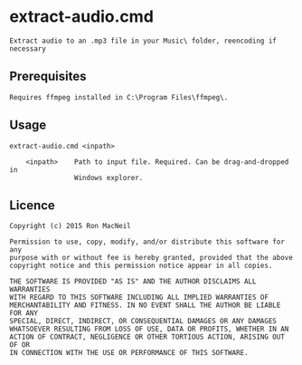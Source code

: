 extract-audio.cmd
=================

    Extract audio to an .mp3 file in your Music\ folder, reencoding if
    necessary

Prerequisites
-------------

    Requires ffmpeg installed in C:\Program Files\ffmpeg\.

Usage
-----

    extract-audio.cmd <inpath>

        <inpath>    Path to input file. Required. Can be drag-and-dropped in
                    Windows explorer.

Licence
-------

    Copyright (c) 2015 Ron MacNeil

    Permission to use, copy, modify, and/or distribute this software for any
    purpose with or without fee is hereby granted, provided that the above
    copyright notice and this permission notice appear in all copies.

    THE SOFTWARE IS PROVIDED "AS IS" AND THE AUTHOR DISCLAIMS ALL WARRANTIES
    WITH REGARD TO THIS SOFTWARE INCLUDING ALL IMPLIED WARRANTIES OF
    MERCHANTABILITY AND FITNESS. IN NO EVENT SHALL THE AUTHOR BE LIABLE FOR ANY
    SPECIAL, DIRECT, INDIRECT, OR CONSEQUENTIAL DAMAGES OR ANY DAMAGES
    WHATSOEVER RESULTING FROM LOSS OF USE, DATA OR PROFITS, WHETHER IN AN
    ACTION OF CONTRACT, NEGLIGENCE OR OTHER TORTIOUS ACTION, ARISING OUT OF OR
    IN CONNECTION WITH THE USE OR PERFORMANCE OF THIS SOFTWARE.
